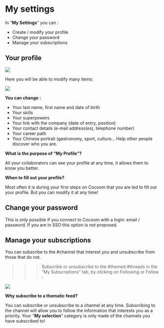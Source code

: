 # My settings

In “**My Settings**” you can :

- Create / modify your profile
- Change your password
- Manage your subscriptions

## Your profile

![](https://cocoom.com/wp-content/uploads/2020/04/Settings.png)


 Here you will be able to modify many items:


![](https://cocoom.com/wp-content/uploads/2020/04/Capture-d%E2%80%99%C3%A9cran-2020-05-07-%C3%A0-13.54.22.png)


**You can change :**

- Your last name, first name and date of birth
- Your skills
- Your superpowers
- Your link with the company (date of entry, position)
- Your contact details (e-mail address(es), telephone number)
- Your career path
- Your Chinese portrait (gastronomy, sport, culture… Help other people discover who you are.


**What is the purpose of “My Profile”?**

All your collaborators can see your profile at any time, it allows them to know you better.


**When to fill out your profile?**

Most often it is during your first steps on Cocoom that you are led to fill out your profile. But you can modify it at any time!



## Change your password


This is only possible if you connect to Cocoom with a login: email / password. If you are in SSO this option is not proposed.



## Manage your subscriptions


You can subscribe to the #channel that interest you and unsubscribe from those that do not.
>>> Subscribe or unsubscribe to the #themed #threads in the “My Subscriptions” tab, by clicking on Following or Follow :



![](https://cocoom.com/wp-content/uploads/2020/04/Capture-d%E2%80%99%C3%A9cran-2020-05-07-%C3%A0-11.21.16.png)




**Why subscribe to a thematic feed?**

You can subscribe or unsubscribe to a channel at any time. Subscribing to the channel will allow you to follow the information that interests you as a priority. Your “**My selection**” category is only made of the channels you have subscribed to!
